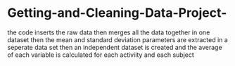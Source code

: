 # Getting-and-Cleaning-Data-Project-
the code inserts the raw data 
then merges all the data together in one dataset 
then the mean and standard deviation parameters are extracted in a seperate data set 
then an independent dataset is created and the average of each variable is calculated for each activiity and each subject 
